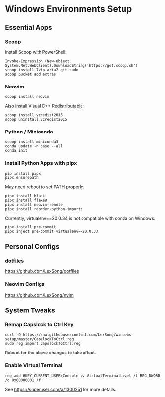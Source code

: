 # Windows Environments Setup

## Essential Apps

### [Scoop](https://scoop.sh/)

Install Scoop with PowerShell:

    Invoke-Expression (New-Object System.Net.WebClient).DownloadString('https://get.scoop.sh')
    scoop install 7zip aria2 git sudo
    scoop bucket add extras

### Neovim

    scoop install neovim

Also install Visual C++ Redistributable:

    scoop install vcredist2015
    scoop uninstall vcredist2015

### Python / Miniconda

    scoop install miniconda3
    conda update -n base --all
    conda init

### Install Python Apps with pipx

    pip install pipx
    pipx ensurepath

May need reboot to set PATH properly.

    pipx install black
    pipx install flake8
    pipx install neovim-remote
    pipx install reorder-python-imports

Currently, virtualenv==20.0.34 is not compatible with conda on Windows:

    pipx install pre-commit
    pipx inject pre-commit virtualenv==20.0.33

## Personal Configs

### dotfiles

https://github.com/LexSong/dotfiles

### Neovim Configs

https://github.com/LexSong/nvim

## System Tweaks

### Remap Capslock to Ctrl Key

    curl -O https://raw.githubusercontent.com/LexSong/windows-setup/master/CapslockToCtrl.reg
    sudo reg import CapslockToCtrl.reg

Reboot for the above changes to take effect.

### Enable Virtual Terminal

    reg add HKEY_CURRENT_USER\Console /v VirtualTerminalLevel /t REG_DWORD /d 0x00000001 /f

See https://superuser.com/a/1300251 for more details.
